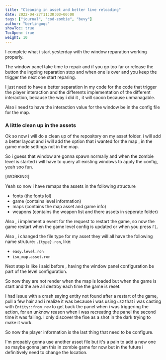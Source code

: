 ```yaml
---
title: "Cleaning in asset and better live reloading"
date: 2022-04-27T11:30:03+00:00
tags: ["journal", "cod-zombie", "bevy"]
author: "berlingoqc"
showToc: true
TocOpen: true
weight: 10
---
```


I complete what i start yesterday with the window reparation working properly.


The window panel take time to repair and if you go too far or release the
button the ingoing reparation stop and when one is over and you keep
the trigger the next one start reparing.

I just need to have a better separation in my code for the code that
trigger the player interaction and the differents implementation
of the different interaction, because the way i did it , it will
sooon because unmanagable.


Also i need to have the interaction value for the window be in 
the config file for the map.

### A little clean up in the assets

Ok so now i will do a clean up of the repository on my asset folder.
i will add a better layout and i will add the option that i wanted for
the map , in the game mode settings not in the map.

So i guess that window are gonna spawn normally and when the zombie
level is started i will have to query all existing windows to apply
the config, yeah soo fun.

[WORKING]

Yeah so now i have remaps the assets in the following structure

* fonts (the fonts lol)
* game (contains level information)
* maps (contains the map asset and game info)
* weapons (contains the weapon list and there assets in seperate folder)

Also , i implement a event for the request to restart the game, so 
now the game restart when the game level config is updated or when
you press `F1`.

Also , i changed the file type for my asset they will all have the
following name struture: `.{type}.ron`, like:

* `easy.level.ron`
* `iso_map.asset.ron`


Next step is like i said before , having the window panel configuration
be part of the level configuration.

So now they are not render when the map is loaded but when the game is
start and the are all destroy each time the game is reset.

I had issue with a crash saying entity not found after a restart of the
game, pull a few hair and i realize it was because i was using `u32` that
i was casting with `Entity::from_raw` to get back the panel when
i was triggering the action, for an unknow reason when i was recreating
the panel the second time it was failing. I only discover the fixe as a
shot in the dark trying to make it work.

So now the player information is the last thing that need to be configure.

I'm propably gonna use another asset file but it's a pain to add a new one
so maybe gonna jam this in zombie game for now but in the future i definitively
need to change the location.